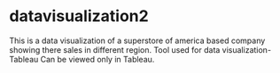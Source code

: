# datavisualization2
This is a data visualization of a superstore of america based company showing there sales in different region.
Tool used for data visualization-Tableau
Can be viewed only in Tableau.
